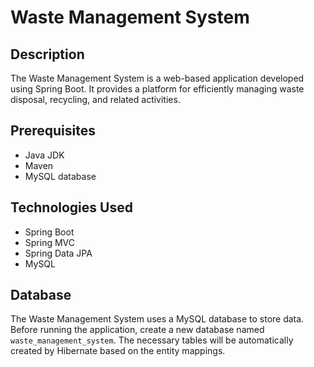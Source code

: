 # Waste Management System

## Description
The Waste Management System is a web-based application developed using Spring Boot. It provides a platform for efficiently managing waste disposal, recycling, and related activities.

## Prerequisites
- Java JDK 
- Maven
- MySQL database

## Technologies Used
- Spring Boot
- Spring MVC
- Spring Data JPA
- MySQL

## Database
The Waste Management System uses a MySQL database to store data. Before running the application, create a new database named `waste_management_system`. The necessary tables will be automatically created by Hibernate based on the entity mappings.

